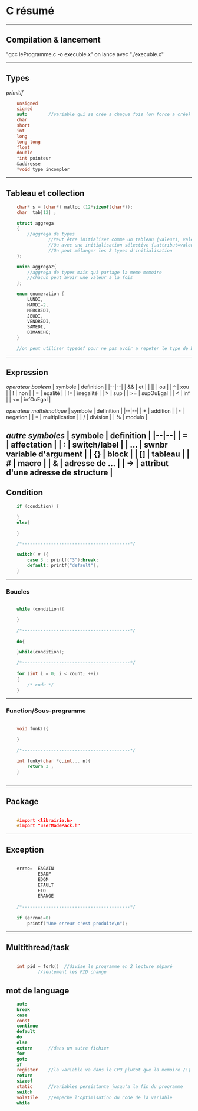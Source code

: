 # C résumé 

---
## Compilation & lancement

"gcc leProgramme.c -o execuble.x"
on lance avec "./execuble.x"

---
## Types

*primitif*
```C
	unsigned 
	signed
	auto	    //variable qui se crée a chaque fois (on force a crée)
	char
	short
	int	
	long
	long long
	float
	double
	*int pointeur 
	&addresse
	*void type incompler
```
---
## Tableau et collection
```C
	char* s = (char*) malloc (12*sizeof(char*));
	char  tab[12] ;

	struct aggrega
	{
		//aggrega de types
                //Peut être initialiser comme un tableau {valeur1, valeur2}
                //Ou avec une initialisation sélective {.attribut=valeur1, attribut2=valeur2}
                //On peut mélanger les 2 types d'initialisation 
	};

	union aggrega2{
		//aggrega de types mais qui partage la meme memoire 
		//chacun peut avoir une valeur a la fois
	};

	enum enumeration {
		LUNDI,
		MARDI=2,
		MERCREDI,
		JEUDI,
		VENDREDI,
		SAMEDI,
		DIMANCHE;
	}

	//on peut utiliser typedef pour ne pas avoir a repeter le type de base (struct, enum, union)
```
---
## Expression

*operateur booleen*
| symbole | definition |
|--|--|
| &&   | et                              |
| \|\|   | ou                              |
| ^    | xou                             |
| !    | non                             |
|  =   | egalité                         |
| !=   | inegalité                       |
|  >   | sup                             |
| >=   | supOuEgal                       |
|  <   | inf                             |
| <=   | infOuEgal                       |

*operateur mathématique*
| symbole | definition |
|--|--|
|  +   | addition                        |
|  -   | negation                        |
|  *   | multiplication                  |
|  /   | division                        |
|  %   | modulo                          |

*autre symboles*
| symbole | definition |
|--|--|
|  =   | affectation                     |
|  :   | switch/label                    |
|  ... | swnbr variable d'argument       |
|  {}  | block                           |
|  []  | tableau                         |
|  #   | macro                           |
|  &   | adresse de ...                  |
|  ->  | attribut d'une adresse de structure              |
---
## Condition
```C
	if (condition) {

	}
	else{

	}

	/*-----------------------------------------*/

	switch( v ){
		case 3 : printf("3");break;
		default: printf("default");
	}
```
---
### Boucles
```C

	while (condition){

	}

	/*-----------------------------------------*/
	
	do{

	}while(condition);

	/*-----------------------------------------*/
	
	for (int i = 0; i < count; ++i)
	{
		/* code */
	}

```
----
### Function/Sous-programme
```C
	
	void funk(){

	}
	
	/*-----------------------------------------*/

	int funky(char *c,int... n){
		return 3 ;
	}
	
```
----
## Package
```C

	#import <librairie.h>
	#import "userMadePack.h"

```
----
## Exception
```C

	errno=	EAGAIN
			EBADF
			EDOM
			EFAULT
			EIO
			ERANGE
	
	/*-----------------------------------------*/
	
	if (errno!=0)
		printf("Une erreur c'est produite\n");
```
----
## Multithread/task
```C
	
	int pid = fork()  //divise le programme en 2 lecture séparé
			//seulement les PID change

```
## mot de language
```C
	auto
	break	
	case	
	const	
	continue
	default	
	do
	else	
	extern		//dans un autre fichier
	for	
	goto	
	if	
	register	//la variable va dans le CPU plutot que la memoire /!\ on ne peut acceder a l'addresse et elle doit etre local
	return
	sizeof	
	static		//variables persistante jusqu'a la fin du programme
	switch	
	volatile	//empeche l'optimisation du code de la variable
	while
```


		
